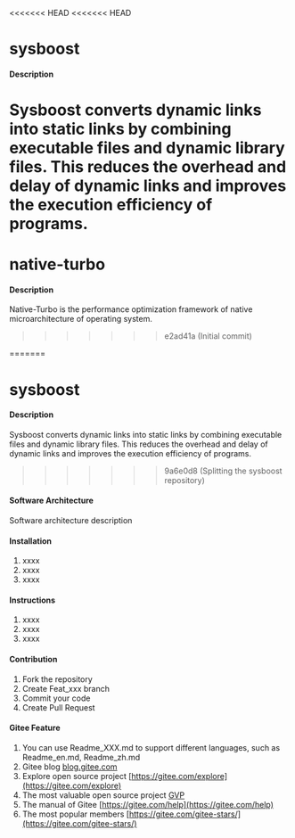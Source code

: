 <<<<<<< HEAD
<<<<<<< HEAD
# sysboost

#### Description
Sysboost converts dynamic links into static links by combining executable files and dynamic library files. This reduces the overhead and delay of dynamic links and improves the execution efficiency of programs.
=======
# native-turbo

#### Description
Native-Turbo is the performance optimization framework of native microarchitecture of operating system.
>>>>>>> e2ad41a (Initial commit)


=======
# sysboost

#### Description
Sysboost converts dynamic links into static links by combining executable files and dynamic library files. This reduces the overhead and delay of dynamic links and improves the execution efficiency of programs.
>>>>>>> 9a6e0d8 (Splitting the sysboost repository)

#### Software Architecture
Software architecture description

#### Installation

1.  xxxx
2.  xxxx
3.  xxxx

#### Instructions

1.  xxxx
2.  xxxx
3.  xxxx

#### Contribution

1.  Fork the repository
2.  Create Feat_xxx branch
3.  Commit your code
4.  Create Pull Request


#### Gitee Feature

1.  You can use Readme\_XXX.md to support different languages, such as Readme\_en.md, Readme\_zh.md
2.  Gitee blog [blog.gitee.com](https://blog.gitee.com)
3.  Explore open source project [https://gitee.com/explore](https://gitee.com/explore)
4.  The most valuable open source project [GVP](https://gitee.com/gvp)
5.  The manual of Gitee [https://gitee.com/help](https://gitee.com/help)
6.  The most popular members  [https://gitee.com/gitee-stars/](https://gitee.com/gitee-stars/)
